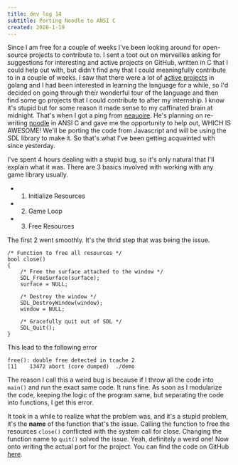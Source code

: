 ```yaml
---
title: dev log 14
subtitle: Porting Noodle to ANSI C
created: 2020-1-19
---
```


Since I am free for a couple of weeks I've been looking around for open-source projects to contribute to. I sent a toot out on merveilles asking for suggestions for interesting and active projects on GitHub, written in C that I could help out with, but didn't find any that I could meaningfully contribute to in a couple of weeks. I saw that there were a lot of [active projects](https://github.com/topics/go) in golang and I had been interested in learning the language for a while, so I'd decided on going through their wonderful tour of the language and then find some go projects that I could contribute to after my internship. I know it's stupid but for some reason it made sense to my caffinated brain at midnight. That's when I got a ping from [neauoire](https://merveilles.town/@neauoire). He's planning on re-writing [noodle](https://hundredrabbits.github.io/Noodle/) in ANSI C and gave me the opportunity to help out, WHICH IS AWESOME! We'll be porting the code from Javascript and will be using the SDL library to make it. So that's what I've been getting acquainted with since yesterday.

I've spent 4 hours dealing with a stupid bug, so it's only natural that I'll explain what it was. There are 3 basics involved with working with any game library usually.

- 1. Initialize Resources
- 2. Game Loop
- 3. Free Resources

The first 2 went smoothly. It's the thrid step that was being the issue.

```
/* Function to free all resources */
bool close()
{
	/* Free the surface attached to the window */
	SDL_FreeSurface(surface);
	surface = NULL;

	/* Destroy the window */
	SDL_DestroyWindow(window);
	window = NULL;

	/* Gracefully quit out of SDL */
	SDL_Quit();
}

```

This lead to the following error

```
free(): double free detected in tcache 2
[1]    13472 abort (core dumped)  ./demo
```

The reason I call this a weird bug is because if I throw all the code into `main()` and run the exact same code. It runs fine. As soon as I modularize the code, keeping the logic of the program same, but separating the code into functions, I get this error.

It took in a while to realize what the problem was, and it's a stupid problem, it's the **name** of the function that's the issue. Calling the function to free the resources `close()` conflicted with the system call for close. Changing the function name to `quit()` solved the issue.
Yeah, definitely a weird one! Now onto writing the actual port for the project. You can find the code on GitHub [here](https://github.com/awalvie/cookbook/tree/master/c/noodle).

